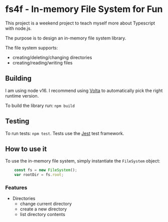 # fs4f - In-memory File System for Fun

This project is a weekend project to teach myself more about Typescript with node.js.

The purpose is to design an in-memory file system library.

The file system supports:
- creating/deleting/changing directories
- creating/reading/writing files


## Building
I am  using node v16.
I recommend using [Volta](https://docs.volta.sh/guide/) to automatically pick the right runtime version.

To build the library run:
`npm build`

## Testing
To run tests: `npm test`.
Tests use the [Jest](https://jestjs.io/) test framework.

## How to use it

To use the in-memory file system, simply instantiate the `FileSystem` object:

```ts
    const fs = new FileSystem();
    var rootDir = fs.root;
```

### Features
- Directories
    - change current directory
    - create a new directory
    - list directory contents
